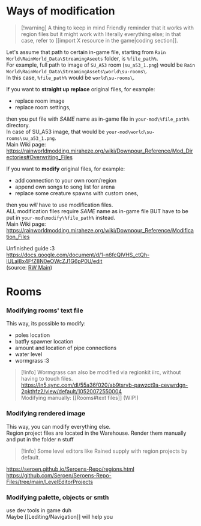 # Ways of modification

> [!warning] A thing to keep in mind
> Friendly reminder that it works with region files but it might work with literally everything else; in that case, refer to [[import X resource in the game|coding section]].

Let's assume that path to certain in-game file, starting from `Rain World\RainWorld_Data\StreamingAseets` folder, is `%file_path%`.  
For example, full path to image of `SU_A53` room (`su_a53_1.png`) would be
`Rain World\RainWorld_Data\StreamingAssets\world\su-rooms\`.  
In this case, `%file_path%` would be `world\su-rooms\`.


If you want to **straight up replace** original files, for example: 
- replace room image
- replace room settings,  

then you put file with *SAME* name as in-game file in `your-mod\%file_path%` directory.  
In case of SU_A53 image, that would be `your-mod\world\su-rooms\su_a53_1.png`.  
Main Wiki page:  
https://rainworldmodding.miraheze.org/wiki/Downpour_Reference/Mod_Directories#Overwriting_Files


If you want to **modify** original files, for example:
- add connection to your own room/region
- append own songs to song list for arena
- replace some creature spawns with custom ones,

then you _will_ have to use modification files.  
ALL modification files require *SAME* name as in-game file BUT have to be put in `your-mod\modify\%file_path%` instead.  
Main Wiki page:  
https://rainworldmodding.miraheze.org/wiki/Downpour_Reference/Modification_Files

Unfinished guide :3  
https://docs.google.com/document/d/1-n6fcQlVHS_ctQh-lULal8x4FfZ8N0eOWcZJ1G6pP0U/edit  
(source: [RW Main](https://discord.com/channels/291184728944410624/431534164932689921/1273601361870721094))  
# Rooms

### Modifying rooms' text file  
This way, its possible to modify:  
- poles location  
- batfly spawner location  
- amount and location of pipe connections  
- water level  
- wormgrass :3
> [!info] Wormgrass can also be modified via regionkit iirc, without having to touch files.  
https://ln5.sync.com/dl/55a36f020/ab9tsrvb-pawzct9a-cevwrdgn-2pkthfz2/view/default/10520072550004  
Modifying manually: [[Rooms#text files]] (WIP!)  

### Modifying rendered image  
This way, you can modify everything else.  
Region project files are located in the Warehouse. Render them manually and put in the folder n stuff 

> [!info] Some level editors like Rained supply with region projects by default.

https://seroen.github.io/Seroens-Repo/regions.html  
https://github.com/Seroen/Seroens-Repo-Files/tree/main/LevelEditorProjects  
### Modifying palette, objects or smth  
use dev tools in game duh  
Maybe [[Lediting/Navigation]] will help you